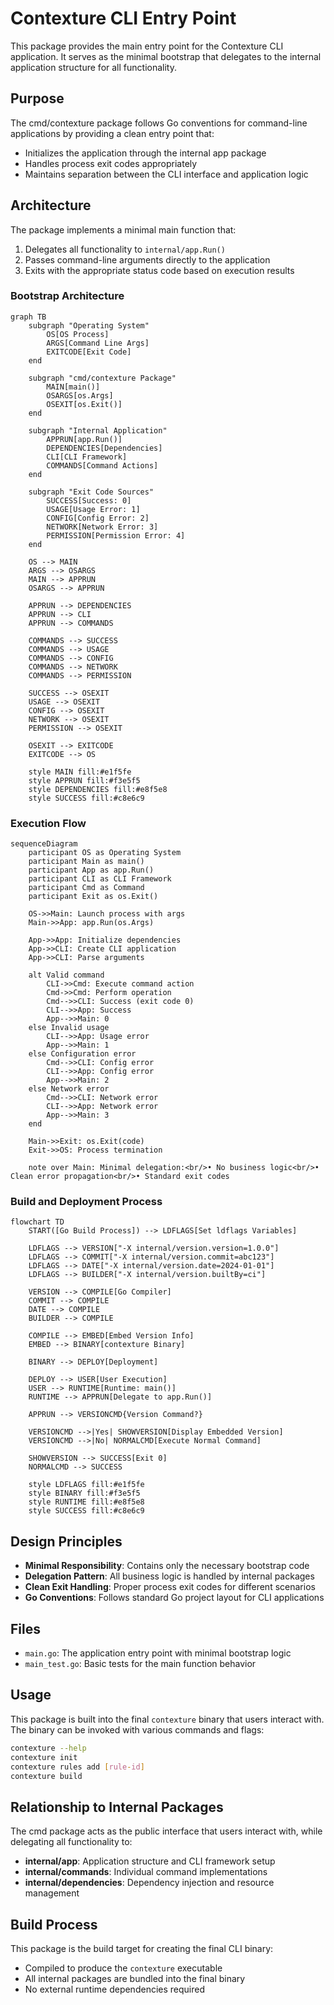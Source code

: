 # Contexture CLI Entry Point

This package provides the main entry point for the Contexture CLI application. It serves as the minimal bootstrap that delegates to the internal application structure for all functionality.

## Purpose

The cmd/contexture package follows Go conventions for command-line applications by providing a clean entry point that:
- Initializes the application through the internal app package
- Handles process exit codes appropriately
- Maintains separation between the CLI interface and application logic

## Architecture

The package implements a minimal main function that:
1. Delegates all functionality to `internal/app.Run()`
2. Passes command-line arguments directly to the application
3. Exits with the appropriate status code based on execution results

### Bootstrap Architecture

```mermaid
graph TB
    subgraph "Operating System"
        OS[OS Process]
        ARGS[Command Line Args]
        EXITCODE[Exit Code]
    end
    
    subgraph "cmd/contexture Package"
        MAIN[main()]
        OSARGS[os.Args]
        OSEXIT[os.Exit()]
    end
    
    subgraph "Internal Application"
        APPRUN[app.Run()]
        DEPENDENCIES[Dependencies]
        CLI[CLI Framework]
        COMMANDS[Command Actions]
    end
    
    subgraph "Exit Code Sources"
        SUCCESS[Success: 0]
        USAGE[Usage Error: 1]
        CONFIG[Config Error: 2]
        NETWORK[Network Error: 3]
        PERMISSION[Permission Error: 4]
    end
    
    OS --> MAIN
    ARGS --> OSARGS
    MAIN --> APPRUN
    OSARGS --> APPRUN
    
    APPRUN --> DEPENDENCIES
    APPRUN --> CLI
    APPRUN --> COMMANDS
    
    COMMANDS --> SUCCESS
    COMMANDS --> USAGE
    COMMANDS --> CONFIG
    COMMANDS --> NETWORK
    COMMANDS --> PERMISSION
    
    SUCCESS --> OSEXIT
    USAGE --> OSEXIT
    CONFIG --> OSEXIT
    NETWORK --> OSEXIT
    PERMISSION --> OSEXIT
    
    OSEXIT --> EXITCODE
    EXITCODE --> OS
    
    style MAIN fill:#e1f5fe
    style APPRUN fill:#f3e5f5
    style DEPENDENCIES fill:#e8f5e8
    style SUCCESS fill:#c8e6c9
```

### Execution Flow

```mermaid
sequenceDiagram
    participant OS as Operating System
    participant Main as main()
    participant App as app.Run()
    participant CLI as CLI Framework
    participant Cmd as Command
    participant Exit as os.Exit()
    
    OS->>Main: Launch process with args
    Main->>App: app.Run(os.Args)
    
    App->>App: Initialize dependencies
    App->>CLI: Create CLI application
    App->>CLI: Parse arguments
    
    alt Valid command
        CLI->>Cmd: Execute command action
        Cmd->>Cmd: Perform operation
        Cmd-->>CLI: Success (exit code 0)
        CLI-->>App: Success
        App-->>Main: 0
    else Invalid usage
        CLI-->>App: Usage error
        App-->>Main: 1
    else Configuration error
        Cmd-->>CLI: Config error
        CLI-->>App: Config error  
        App-->>Main: 2
    else Network error
        Cmd-->>CLI: Network error
        CLI-->>App: Network error
        App-->>Main: 3
    end
    
    Main->>Exit: os.Exit(code)
    Exit->>OS: Process termination
    
    note over Main: Minimal delegation:<br/>• No business logic<br/>• Clean error propagation<br/>• Standard exit codes
```

### Build and Deployment Process

```mermaid
flowchart TD
    START([Go Build Process]) --> LDFLAGS[Set ldflags Variables]
    
    LDFLAGS --> VERSION["-X internal/version.version=1.0.0"]
    LDFLAGS --> COMMIT["-X internal/version.commit=abc123"]
    LDFLAGS --> DATE["-X internal/version.date=2024-01-01"]
    LDFLAGS --> BUILDER["-X internal/version.builtBy=ci"]
    
    VERSION --> COMPILE[Go Compiler]
    COMMIT --> COMPILE
    DATE --> COMPILE
    BUILDER --> COMPILE
    
    COMPILE --> EMBED[Embed Version Info]
    EMBED --> BINARY[contexture Binary]
    
    BINARY --> DEPLOY[Deployment]
    
    DEPLOY --> USER[User Execution]
    USER --> RUNTIME[Runtime: main()]
    RUNTIME --> APPRUN[Delegate to app.Run()]
    
    APPRUN --> VERSIONCMD{Version Command?}
    
    VERSIONCMD -->|Yes| SHOWVERSION[Display Embedded Version]
    VERSIONCMD -->|No| NORMALCMD[Execute Normal Command]
    
    SHOWVERSION --> SUCCESS[Exit 0]
    NORMALCMD --> SUCCESS
    
    style LDFLAGS fill:#e1f5fe
    style BINARY fill:#f3e5f5
    style RUNTIME fill:#e8f5e8
    style SUCCESS fill:#c8e6c9
```

## Design Principles

- **Minimal Responsibility**: Contains only the necessary bootstrap code
- **Delegation Pattern**: All business logic is handled by internal packages
- **Clean Exit Handling**: Proper process exit codes for different scenarios
- **Go Conventions**: Follows standard Go project layout for CLI applications

## Files

- `main.go`: The application entry point with minimal bootstrap logic
- `main_test.go`: Basic tests for the main function behavior

## Usage

This package is built into the final `contexture` binary that users interact with. The binary can be invoked with various commands and flags:

```bash
contexture --help
contexture init
contexture rules add [rule-id]
contexture build
```

## Relationship to Internal Packages

The cmd package acts as the public interface that users interact with, while delegating all functionality to:
- **internal/app**: Application structure and CLI framework setup
- **internal/commands**: Individual command implementations
- **internal/dependencies**: Dependency injection and resource management

## Build Process

This package is the build target for creating the final CLI binary:
- Compiled to produce the `contexture` executable
- All internal packages are bundled into the final binary
- No external runtime dependencies required
